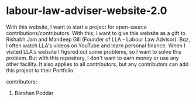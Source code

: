 # labour-law-adviser-website-2.0
With this website, I want to start a project for open-source  contributions/contributors. With this, I want to give this website as a gift to Rishabh Jain and Mandeep Gill (Founder of LLA - Labour Law Advisor). Bqz, I often watch LLA's videos on YouTube and learn personal finance. When I visited LLA's website I figured out some problems, so I want to solve this problem. But with this repository, I don't want to earn money or use any other facility. It also applies to all contributors, but any contributors can add this project to their Portfolio.

contributors:-
1. Barshan Poddar
